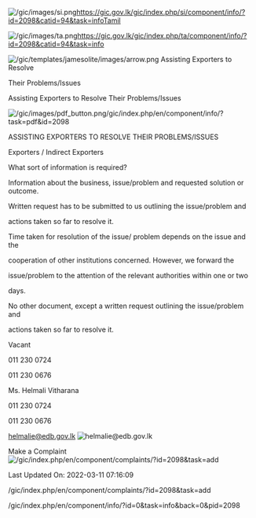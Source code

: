 <!-- Source: https://gic.gov.lk/gic/index.php/en/component/info/?id=2098&catid=94&task=info -->

![/gic/images/si.png](/gic/images/si.png)https://gic.gov.lk/gic/index.php/si/component/info/?id=2098&catid=94&task=infoTamil

![/gic/images/ta.png](/gic/images/ta.png)https://gic.gov.lk/gic/index.php/ta/component/info/?id=2098&catid=94&task=info

![/gic/templates/jamesolite/images/arrow.png](/gic/templates/jamesolite/images/arrow.png) Assisting Exporters to Resolve

Their Problems/Issues

Assisting Exporters to Resolve Their Problems/Issues

![/gic/images/pdf_button.png](/gic/images/pdf_button.png)/gic/index.php/en/component/info/?task=pdf&id=2098

ASSISTING EXPORTERS TO RESOLVE THEIR PROBLEMS/ISSUES

Exporters / Indirect Exporters

What sort of information is required?

Information about the business, issue/problem and requested solution or outcome.

Written request has to be submitted to us outlining the issue/problem and

actions taken so far to resolve it.

Time taken for resolution of the issue/ problem depends on the issue and the

cooperation of other institutions concerned. However, we forward the

issue/problem to the attention of the relevant authorities within one or two

days.

No other document, except a written request outlining the issue/problem and

actions taken so far to resolve it.

Vacant

011 230 0724

011 230 0676

Ms. Helmali Vitharana

011 230 0724

011 230 0676

helmalie@edb.gov.lk ![helmalie@edb.gov.lk](helmalie@edb.gov.lk)

Make a Complaint ![/gic/index.php/en/component/complaints/?id=2098&task=add](/gic/index.php/en/component/complaints/?id=2098&task=add)

Last Updated On: 2022-03-11 07:16:09

/gic/index.php/en/component/complaints/?id=2098&task=add

/gic/index.php/en/component/info/?id=0&task=info&back=0&pid=2098